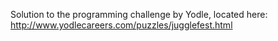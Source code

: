 Solution to the programming challenge by Yodle, located here: http://www.yodlecareers.com/puzzles/jugglefest.html